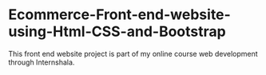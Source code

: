 # Ecommerce-Front-end-website-using-Html-CSS-and-Bootstrap
This front end website project is part of my online course web development through Internshala.
